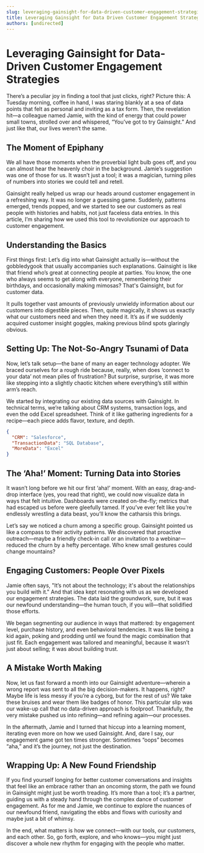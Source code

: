 ```yaml
---
slug: leveraging-gainsight-for-data-driven-customer-engagement-strategies
title: Leveraging Gainsight for Data Driven Customer Engagement Strategies
authors: [undirected]
---
```


# Leveraging Gainsight for Data-Driven Customer Engagement Strategies

There’s a peculiar joy in finding a tool that just clicks, right? Picture this: A Tuesday morning, coffee in hand, I was staring blankly at a sea of data points that felt as personal and inviting as a tax form. Then, the revelation hit—a colleague named Jamie, with the kind of energy that could power small towns, strolled over and whispered, “You’ve got to try Gainsight.” And just like that, our lives weren’t the same. 

## The Moment of Epiphany

We all have those moments when the proverbial light bulb goes off, and you can almost hear the heavenly choir in the background. Jamie’s suggestion was one of those for us. It wasn’t just a tool; it was a magician, turning piles of numbers into stories we could tell and retell. 

Gainsight really helped us wrap our heads around customer engagement in a refreshing way. It was no longer a guessing game. Suddenly, patterns emerged, trends popped, and we started to see our customers as real people with histories and habits, not just faceless data entries. In this article, I’m sharing how we used this tool to revolutionize our approach to customer engagement. 

## Understanding the Basics

First things first: Let’s dig into what Gainsight actually is—without the gobbledygook that usually accompanies such explanations. Gainsight is like that friend who’s great at connecting people at parties. You know, the one who always seems to get along with everyone, remembering their birthdays, and occasionally making mimosas? That's Gainsight, but for customer data. 

It pulls together vast amounts of previously unwieldy information about our customers into digestible pieces. Then, quite magically, it shows us exactly what our customers need and when they need it. It’s as if we suddenly acquired customer insight goggles, making previous blind spots glaringly obvious.

## Setting Up: The Not-So-Angry Tsunami of Data

Now, let’s talk setup—the bane of many an eager technology adopter. We braced ourselves for a rough ride because, really, when does ‘connect to your data’ not mean piles of frustration? But surprise, surprise, it was more like stepping into a slightly chaotic kitchen where everything’s still within arm’s reach. 

We started by integrating our existing data sources with Gainsight. In technical terms, we’re talking about CRM systems, transaction logs, and even the odd Excel spreadsheet. Think of it like gathering ingredients for a recipe—each piece adds flavor, texture, and depth.

```json
{
  "CRM": "Salesforce",
  "TransactionData": "SQL Database",
  "MoreData": "Excel"
}
```

## The ‘Aha!’ Moment: Turning Data into Stories

It wasn’t long before we hit our first ‘aha!’ moment. With an easy, drag-and-drop interface (yes, you read that right), we could now visualize data in ways that felt intuitive. Dashboards were created on-the-fly; metrics that had escaped us before were gleefully tamed. If you’ve ever felt like you’re endlessly wrestling a data beast, you’ll know the catharsis this brings. 

Let’s say we noticed a churn among a specific group. Gainsight pointed us like a compass to their activity patterns. We discovered that proactive outreach—maybe a friendly check-in call or an invitation to a webinar—reduced the churn by a hefty percentage. Who knew small gestures could change mountains?

## Engaging Customers: People Over Pixels

Jamie often says, "It’s not about the technology; it's about the relationships you build with it." And that idea kept resonating with us as we developed our engagement strategies. The data laid the groundwork, sure, but it was our newfound understanding—the human touch, if you will—that solidified those efforts. 

We began segmenting our audience in ways that mattered: by engagement level, purchase history, and even behavioral tendencies. It was like being a kid again, poking and prodding until we found the magic combination that just fit. Each engagement was tailored and meaningful, because it wasn’t just about selling; it was about building trust.

## A Mistake Worth Making

Now, let us fast forward a month into our Gainsight adventure—wherein a wrong report was sent to all the big decision-makers. It happens, right? Maybe life is less messy if you’re a cyborg, but for the rest of us? We take these bruises and wear them like badges of honor. This particular slip was our wake-up call that no data-driven approach is foolproof. Thankfully, the very mistake pushed us into refining—and refining again—our processes.

In the aftermath, Jamie and I turned that hiccup into a learning moment, iterating even more on how we used Gainsight. And, dare I say, our engagement game got ten times stronger. Sometimes “oops” becomes “aha,” and it’s the journey, not just the destination.

## Wrapping Up: A New Found Friendship

If you find yourself longing for better customer conversations and insights that feel like an embrace rather than an oncoming storm, the path we found in Gainsight might just be worth treading. It’s more than a tool; it’s a partner, guiding us with a steady hand through the complex dance of customer engagement. As for me and Jamie, we continue to explore the nuances of our newfound friend, navigating the ebbs and flows with curiosity and maybe just a bit of whimsy.

In the end, what matters is how we connect—with our tools, our customers, and each other. So, go forth, explore, and who knows—you might just discover a whole new rhythm for engaging with the people who matter.